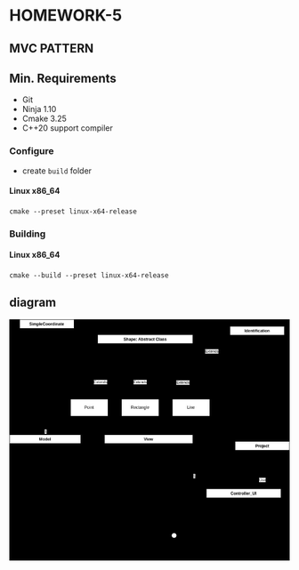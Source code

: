 # HOMEWORK-5

## MVC PATTERN

## Min. Requirements

+ Git
+ Ninja 1.10
+ Cmake 3.25
+ C++20 support compiler

### Configure

* create `build` folder

#### Linux x86_64

`cmake --preset linux-x64-release`

### Building

#### Linux x86_64

`cmake --build --preset linux-x64-release`

## diagram
![](https://github.com/Kerosin3/cpp-course/blob/HW5/docs/diag.jpg)
